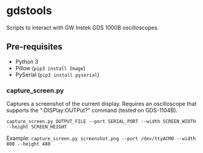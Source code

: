 # gdstools
Scripts to interact with GW Instek GDS 1000B oscilloscopes.

## Pre-requisites
* Python 3
* Pillow (`pip3 install Image`)
* PySerial (`pip3 install pyserial`)

### capture_screen.py
Captures a screenshot of the current display.
Requires an oscilloscope that supports the ":DISPlay:OUTPut?" command (tested on GDS-1104B).

`capture_screen.py OUTPUT_FILE --port SERIAL_PORT --width SCREEN_WIDTH --height SCREEN_HEIGHT`

Example:
`capture_screen.py screenshot.png --port /dev/ttyACM0 --width 800 --height 480`

